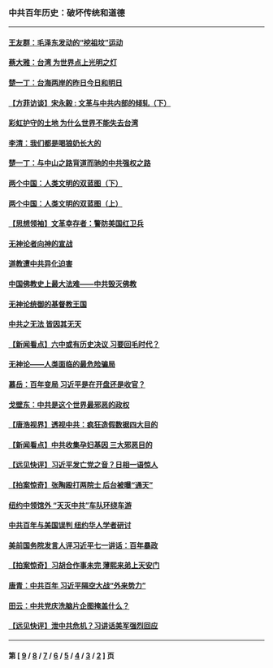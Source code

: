 ### 中共百年历史：破坏传统和道德
---
#### [王友群：毛泽东发动的“挖祖坟”运动](../../pages/nf1176114/n13723639.md?05180430) 
#### [蔡大雅：台湾 为世界点上光明之灯](../../pages/nf1176114/n13531530.md?05180430) 
#### [楚一丁：台海两岸的昨日今日和明日](../../pages/nf1176114/n13531468.md?05180430) 
#### [【方菲访谈】宋永毅 : 文革与中共内部的倾轧（下）](../../pages/nf1176114/n13486836.md?05180430) 
#### [彩虹护守的土地 为什么世界不能失去台湾](../../pages/nf1176114/n13476849.md?05180430) 
#### [李清：我们都是喝狼奶长大的](../../pages/nf1176114/n13471478.md?05180430) 
#### [楚一丁：与中山之路背道而驰的中共强权之路](../../pages/nf1176114/n13437270.md?05180430) 
#### [两个中国：人类文明的双蓝图（下）](../../pages/nf1176114/n13423132.md?05180430) 
#### [两个中国：人类文明的双蓝图（上）](../../pages/nf1176114/n13422687.md?05180430) 
#### [【思想领袖】文革幸存者：警防美国红卫兵](../../pages/nf1176114/n13339289.md?05180430) 
#### [无神论者向神的宣战](../../pages/nf1176114/n13281535.md?05180430) 
#### [道教遭中共异化迫害](../../pages/nf1176114/n13281463.md?05180430) 
#### [中国佛教史上最大法难——中共毁灭佛教](../../pages/nf1176114/n13281397.md?05180430) 
#### [无神论统御的基督教王国](../../pages/nf1176114/n13281280.md?05180430) 
#### [中共之无法 皆因其无天](../../pages/nf1176114/n13281088.md?05180430) 
#### [【新闻看点】六中或有历史决议 习要回毛时代？](../../pages/nf1176114/n13222895.md?05180430) 
#### [无神论——人类面临的最危险骗局](../../pages/nf1176114/n13196137.md?05180430) 
#### [慕岳：百年变局 习近平是在开盘还是收官？](../../pages/nf1176114/n13206516.md?05180430) 
#### [戈壁东：中共是这个世界最邪恶的政权](../../pages/nf1176114/n13085641.md?05180430) 
#### [【唐浩视界】透视中共：疯狂造假数据四大目的](../../pages/nf1176114/n13080590.md?05180430) 
#### [【新闻看点】中共收集孕妇基因 三大邪恶目的](../../pages/nf1176114/n13077182.md?05180430) 
#### [【远见快评】习近平发亡党之音？日相一语惊人](../../pages/nf1176114/n13074809.md?05180430) 
#### [【拍案惊奇】张陶殴打两院士 后台被曝“通天”](../../pages/nf1176114/n13070496.md?05180430) 
#### [纽约中领馆外 “天灭中共”车队环绕车游](../../pages/nf1176114/n13070693.md?05180430) 
#### [中共百年与美国误判 纽约华人学者研讨](../../pages/nf1176114/n13067969.md?05180430) 
#### [美前国务院发言人评习近平七一讲话：百年暴政](../../pages/nf1176114/n13066986.md?05180430) 
#### [【拍案惊奇】习胡合作事未完 薄熙来弟上天安门](../../pages/nf1176114/n13065867.md?05180430) 
#### [唐青：中共百年 习近平隔空大战“外来势力”](../../pages/nf1176114/n13065976.md?05180430) 
#### [田云：中共党庆洗脑片企图掩盖什么？](../../pages/nf1176114/n13064395.md?05180430) 
#### [【远见快评】泄中共危机？习讲话美军强烈回应](../../pages/nf1176114/n13064269.md?05180430) 

---
#### 第 [ [9](./9.md?05180430) / [8](./8.md?05180430) / [7](./7.md?05180430) / [6](./6.md?05180430) / [5](./5.md?05180430) / [4](./4.md?05180430) / [3](./3.md?05180430) / [2](./2.md?05180430) ] 页

